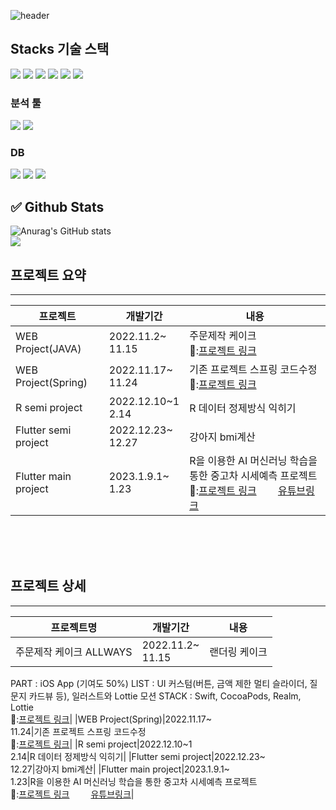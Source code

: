 ![header](https://capsule-render.vercel.app/api?type=soft&color=auto&height=300&section=header&text=WELLCOME%20&fontSize=90)    

Stacks 기술 스택
-------------

<img src="https://img.shields.io/badge/Flutter-02569B?style=for-the-badge&logo=Flutter&logoColor=black">   <img src="https://img.shields.io/badge/Spring-6DB33F?style=for-the-badge&logo=Spring&logoColor=black">   <img src="https://img.shields.io/badge/Python-3776AB?style=for-the-badge&logo=Python&logoColor=black">   <img src="https://img.shields.io/badge/Swift-F05138?style=for-the-badge&logo=Swift&logoColor=black">   <img src="https://img.shields.io/badge/Dart-0175C2?style=for-the-badge&logo=Dart&logoColor=black">   <img src="https://img.shields.io/badge/Flutter-02569B?style=for-the-badge&logo=Flutter&logoColor=black">

### 분석 툴    
<img src="https://img.shields.io/badge/R-276DC3?style=for-the-badge&logo=R&logoColor=black">   <img src="https://img.shields.io/badge/Python-3776AB?style=for-the-badge&logo=Python&logoColor=black">


### DB   
<img src="https://img.shields.io/badge/MySQL-4479A1?style=for-the-badge&logo=MySQL&logoColor=black">   <img src="https://img.shields.io/badge/SQLite-003B57?style=for-the-badge&logo=SQLite&logoColor=black">   <img src="https://img.shields.io/badge/Firebase-FFCA28?style=for-the-badge&logo=Firebase&logoColor=black">




✅ Github Stats    
-------------
![Anurag's GitHub stats](https://github-readme-stats.vercel.app/api?username=vxornjs11&show_icons=true&theme=radical) <br>
<img src="https://github-readme-stats.vercel.app/api/top-langs/?username=vxornjs11&layout=compact"><br>

## 프로젝트 요약
-----------
  |프로젝트|개발기간|내용|
  |------|---|---|
  |WEB Project(JAVA)|2022.11.2~ <br>   11.15|주문제작 케이크 <br>🔖:[프로젝트 링크](https://github.com/vxornjs11/MVC_Allways)|
  |WEB Project(Spring)|2022.11.17~  <br>  11.24|기존 프로젝트 스프링 코드수정 <br>🔖:[프로젝트 링크](https://github.com/vxornjs11/spring_portfolio1/tree/main)|
  |R semi project|2022.12.10~1  <br>  2.14|R 데이터 정제방식 익히기|
  |Flutter semi project|2022.12.23~  <br>  12.27|강아지 bmi계산|
  |Flutter main project|2023.1.9.1~  <br>  1.23|R을 이용한 AI 머신러닝 학습을 통한 중고차 시세예측 프로젝트 <br> 🔖:[프로젝트 링크](https://github.com/vxornjs11/R-Spring-Flutter/tree/parktekwon) <img src="https://user-images.githubusercontent.com/113036608/213998064-91428e50-80ec-4e94-b89c-dd6f9217d162.png" width="30" height="15" />[유튜브링크](https://www.youtube.com/watch?v=fujMvps_eR8&t=166s)|
  
  
<br><br><br>
  
 ## 프로젝트 상세
-----------
 |프로젝트명|개발기간|내용|
  |------|---|---|
  |주문제작 케이크 ALLWAYS|2022.11.2~ <br>   11.15| 랜더링 케이크
PART : iOS App (기여도 50%)
LIST : UI 커스텀(버튼, 금액 제한 멀티 슬라이더, 질문지 카드뷰 등), 일러스트와 Lottie 모션
STACK : Swift, CocoaPods, Realm, Lottie<br>🔖:[프로젝트 링크](https://github.com/vxornjs11/MVC_Allways)|
  |WEB Project(Spring)|2022.11.17~  <br>  11.24|기존 프로젝트 스프링 코드수정 <br>🔖:[프로젝트 링크](https://github.com/vxornjs11/spring_portfolio1/tree/main)|
  |R semi project|2022.12.10~1  <br>  2.14|R 데이터 정제방식 익히기|
  |Flutter semi project|2022.12.23~  <br>  12.27|강아지 bmi계산|
  |Flutter main project|2023.1.9.1~  <br>  1.23|R을 이용한 AI 머신러닝 학습을 통한 중고차 시세예측 프로젝트 <br> 🔖:[프로젝트 링크](https://github.com/vxornjs11/R-Spring-Flutter/tree/parktekwon) <img src="https://user-images.githubusercontent.com/113036608/213998064-91428e50-80ec-4e94-b89c-dd6f9217d162.png" width="30" height="15" />[유튜브링크](https://www.youtube.com/watch?v=fujMvps_eR8&t=166s)|
